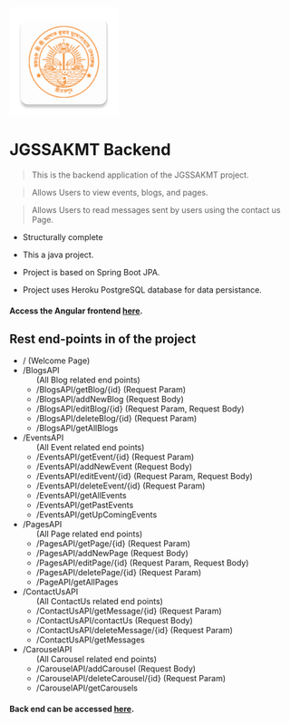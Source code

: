 <img src = "https://github.com/stubh505/JGSSAKMTAdminAndroidApp/blob/master/app/src/main/res/mipmap-xxxhdpi/ic_launcher.png">

# JGSSAKMT Backend

> This is the backend application of the JGSSAKMT project.

> Allows Users to view events, blogs, and pages. 

> Allows Users to read messages sent by users using the contact us Page.

- Structurally complete

- This a java project.

- Project is based on Spring Boot JPA.

- Project uses Heroku PostgreSQL database for data persistance.

<h4>Access the Angular frontend <a href="https://jgssakmt.herokuapp.com/">here</a>.</h4>

## Rest end-points in of the project

<ul><li>/ (Welcome Page)</li>

<li>/BlogsAPI<ul> (All Blog related end points)
<li> /BlogsAPI/getBlog/{id} (Request Param)</li>
<li> /BlogsAPI/addNewBlog (Request Body)</li>
<li> /BlogsAPI/editBlog/{id} (Request Param, Request Body)</li>
<li> /BlogsAPI/deleteBlog/{id} (Request Param)</li>
<li> /BlogsAPI/getAllBlogs</li>
</ul></li>

<li>/EventsAPI<ul> (All Event related end points)
<li> /EventsAPI/getEvent/{id} (Request Param)</li>
<li> /EventsAPI/addNewEvent (Request Body)</li>
<li> /EventsAPI/editEvent/{id} (Request Param, Request Body)</li>
<li> /EventsAPI/deleteEvent/{id} (Request Param)</li>
<li> /EventsAPI/getAllEvents</li>
<li> /EventsAPI/getPastEvents</li>
<li> /EventsAPI/getUpComingEvents</li>
</ul></li>

<li>/PagesAPI<ul> (All Page related end points)
<li> /PagesAPI/getPage/{id} (Request Param)</li>
<li> /PagesAPI/addNewPage (Request Body)</li>
<li> /PagesAPI/editPage/{id} (Request Param, Request Body)</li>
<li> /PagesAPI/deletePage/{id} (Request Param)</li>
<li> /PageAPI/getAllPages</li>
</ul></li>

<li>/ContactUsAPI<ul> (All ContactUs related end points)
<li> /ContactUsAPI/getMessage/{id} (Request Param)</li>
<li> /ContactUsAPI/contactUs (Request Body)</li>
<li> /ContactUsAPI/deleteMessage/{id} (Request Param)</li>
<li> /ContactUsAPI/getMessages</li>
</ul></li>

<li>/CarouselAPI<ul> (All Carousel related end points)
<li> /CarouselAPI/addCarousel (Request Body)</li>
<li> /CarouselAPI/deleteCarousel/{id} (Request Param)</li>
<li> /CarouselAPI/getCarousels</li>
</ul></li>
</ul>

<h4> Back end can be accessed <a href="http://jgssakmtback.herokuapp.com/jgssakmt_backend">here</a>.
